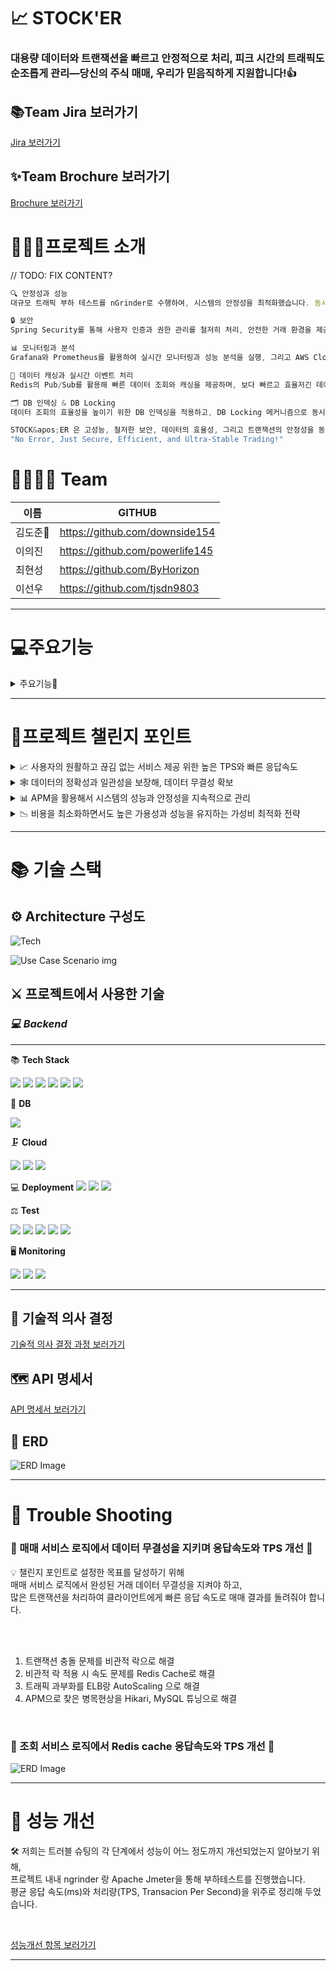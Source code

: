 # 📈 STOCK'ER

### 대용량 데이터와 트랜잭션을 빠르고 안정적으로 처리, 피크 시간의 트래픽도 순조롭게 관리—당신의 주식 매매, 우리가 믿음직하게 지원합니다!👍



## 📚Team Jira 보러가기

[Jira 보러가기](https://dojunkim.atlassian.net/wiki/spaces/hanghaefin/overview?homepageId=131587)



## ✨Team Brochure 보러가기

<!-- // TODO : CHANGE LINK -->
[Brochure 보러가기](https://misty-composer-643.notion.site/NETicket-2b06067c2b2448faa71951f43f225a0a)
<br>



# 💁🏻‍♂️프로젝트 소개

// TODO: FIX CONTENT?

```jsx
🔍 안정성과 성능
대규모 트래픽 부하 테스트를 nGrinder로 수행하여, 시스템의 안정성을 최적화했습니다. 동시에 10K 요청을 평균 8000 TPS 처리량과 평균 응답 속도 약 2초 내외로 빠르고 안정적으로 처리합니다.

🔒 보안
Spring Security를 통해 사용자 인증과 권한 관리를 철저히 처리, 안전한 거래 환경을 제공합니다.

📊 모니터링과 분석
Grafana와 Prometheus를 활용하여 실시간 모니터링과 성능 분석을 실행, 그리고 AWS CloudWatch로 클라우드 서비스 모니터링을 통하여 시스템의 안정성과 성능을 지속적으로 유지합니다.

🚀 데이터 캐싱과 실시간 이벤트 처리
Redis의 Pub/Sub를 활용해 빠른 데이터 조회와 캐싱을 제공하며, 보다 빠르고 효율저긴 데이터 제공을 가능하게 합니다.

🗂️ DB 인덱싱 & DB Locking
데이터 조회의 효율성을 높이기 위한 DB 인덱싱을 적용하고, DB Locking 메커니즘으로 동시성 문제와 데이터 무결성을 확보, 거래와 정보 조회에서의 지연 시간과 오류 확률을 최소화합니다.

STOCK&apos;ER 은 고성능, 철저한 보안, 데이터의 효율성, 그리고 트랜잭션의 안정성을 동시에 제공합니다. 
"No Error, Just Secure, Efficient, and Ultra-Stable Trading!"
```



# 👨‍👨‍👧‍👦 Team

| 이름    | GITHUB                          |
| ------- | ------------------------------- |
| 김도준🔰 | https://github.com/downside154  |
| 이의진  | https://github.com/powerlife145 |
| 최현성  | https://github.com/ByHorizon    |
| 이선우  | https://github.com/tjsdn9803    |

---



# 💻주요기능

<details>
<summary>주요기능🧐</summary>
<div markdown="1">

### 📌 Redis Cache를 사용한 빠른 랭킹 조회

<!-- // TODO: 시연 이미지 / GIF 필요!  -->



자주 조회되는 DB 정보를 Redis에서 캐싱을 사용하여 기존 DB 에서 직접 조회하는 것 보다 빠르고 효율적으로 기능 제공.

- 

### 📌 Redis의 Pub/Sub을 이용한 매매 시스템 구현

<!-- // TODO: 시연 이미지 / GIF 필요! -->

- 

### 📌 DB 인덱싱으로 매매한 종목을 내 계좌 저장 및 조회

<!-- // TODO: 시연 이미지 / GIF 필요! -->

데이터베이스에서 검색되는 데이터를 인덱싱하여 빠른 조회가 가능하게 합니다.

- 

### 📌 Spring Security를 이용한 유저 시스템


[Spring Security Image](./resources/images/securityfilterchain.png)

Spring Security를 활용해서 서비스 이용자의 정보를 안전하게 처리하고 클라이언트 정보를 보호합니다.


- 

</div>
</details>

---

# 🎀프로젝트 챌린지 포인트


<details>
<summary>📈 사용자의 원활하고 끊김 없는 서비스 제공 위한 높은 TPS와 빠른 응답속도</summary>
<div markdown="1">

    저희 프로젝트의 주요 목표는 사용자가 항상 원활하고 끊김 없는 서비스를 이용할 수 있도록 하는 것입니다. 이를 위해, 대규모 트랜잭션 상황에서도 안정적이면서도 높은 TPS와 빠른 응답속도를 제공하기 위해 다양한 기술적 요소를 적절하게 활용하였습니다.
    
    우선, 분산 처리 아키텍처와 In-memory caching, Database Tuning 등의 기술을 조합하여 안정적이면서도 높은 TPS와 빠른 응답속도를 실현하였습니다. 
    특히, Redis Cache를 활용하여 In-memory Data Store를 구축하여 자주 조회되는 데이터 조회 응답속도를 크게 향상했습니다.
    
    또한, 트래픽 분산을 위한 Load Balancing과 어플리캐이션 클라우드 인스턴스를 확장 및 축소를 자동으로 처리하는 Auto Scaling을 도입하여, 트래픽 급증 시에도 끊김 없는 서비스를 제공할 수 있도록 구성하였습니다. 동시 접속한 1만 유저의 요청을 평균 8000 TPS 로 처리하고 평균 응답시간 2초 이하로 구현했습니다.
    
    마지막으로, HikariCP를 활용하여 Database 연결을 최적화하고, 서버 분산을 통해 데이터베이스 커넥션 병목 현상을 예방하여 안정적인 서비스를 구현하였습니다. 
    
    이러한 다양한 기술적 요소들을 적절하게 조합하여, 저희 서비스는 높은 성능과 안정성을 동시에 유지할 수 있게 되었습니다. 이를 통해 사용자들은 언제나 원활하고 끊김 없는 서비스를 경험할 수 있게 되었습니다.

</div>
</details>    

<details>
<summary>🕸 데이터의 정확성과 일관성을 보장해, 데이터 무결성 확보</summary>
<div markdown="1">

    저희는 Redis를 도입하여 높은 TPS와 빠른 응답 속도를 확보하였으나, 중복 데이터로 인한 데이터의 일관성과 정확성 문제가 생겼습니다. 이에 대응하여 데이터 무결성을 확보하기 위해 아래와 같은 캐시 전략을 수립하였습니다.
    
    먼저 쓰기 전략으로 Write Back 방식을 도입하여, 매매 정보 수정 시  캐시에만 변경사항이 기록되고, 주기적으로 또는 특정 조건이 충족될 때 Database에 동기화합니다. 이를 통해 빠른 응답 시간과 Database의 부하를 줄일 수 있습니다. 
    
    특히, Redis의 Single Thread 특성과 원자적 연산을 사용해 락을 사용하지 않고도 동시성 제어를 하여 데이터 무결성을 확보할 수 있었습니다.
        
    종합적으로 Redis를 통해 대규모 트랜잭션 상황에서의 동시성 제어를 하면서, 위의 캐시 전략으로 데이터의 정확성과 일관성을 보장해 데이터 무결성을 확보할 수 있었습니다.

</div>
</details>    


<details>
<summary>📊 APM을 활용해서 시스템의 성능과 안정성을 지속적으로 관리</summary>
<div markdown="1">

    대규모 트랜잭션 상황에서 동시성 제어를 수행하며, 프로젝트의 챌린지 포인트 중 하나로 APM을 활용한 모니터링을 도입하였습니다. 
    이를 통해 시스템의 성능과 안정성을 지속적으로 관리하고 개선할 수 있었습니다. 
    
    저희 팀은 Grafana와 AWS CloudWatch 같은 다양한 모니터링 도구를 사용하여 시스템의 전반적인 성능을 실시간으로 확인하였습니다. 
    Grafana와 CloudWatch를 통해 EC2, ElasticCache, ELB , RDS, Auto Scaling 등의 상태를 실시간으로 모니터링할 수 있었습니다. 
    
    이러한 모니터링 도구들의 활용을 통해 시스템 내 문제가 발생했을 때 빠르게 진단하고 수정 및 개선 작업을 수행할 수 있었습니다. 결과적으로 프로젝트는 안정성과 높은 성능을 보장하는 성공적인 구현이 이루어졌습니다.

</div>
</details>    

<details>
<summary>📉 비용을 최소화하면서도 높은 가용성과 성능을 유지하는 가성비 최적화 전략</summary>
<div markdown="1">
​   
    저희는 최소 비용으로도 높은 가용성과 성능을 유지하는 것을 목표로 하며, 이를 위해 다양한 기술적인 방법과 전략적인 설계를 채택하였습니다. 
    
    EC2는 t2.micro, t3.small, 그리고 최종으로는 c5.large 서버를 사용했습니다. 다양한 크기의 서버들을 사용하고 테스팅해본 결과 저희 어플리케이션에 맞는 크기를 찾은 다음 이후 서버 확장이 필요할 경우 비용이 더 발생하는 Scale Up 방식보다 Load Balancing을 이용해 Scale Out 방식의 수평적 확장으로 비용을 최소화 하였습니다.
    
    Auto Scaling을 설정해 오픈 시간 직전과 트랜잭션이 몰리는 상황에서만 서버 인스턴스 확장을 하고, 서버 부하가 없는 대부분의 시간에는 서버 인스턴스가 최소로 유지됩니다. 서버 수를 동적으로 조절하여 자원 사용량을 최적화하고 비용 절감 효과를 극대화할 수 있었습니다.
    
    이를 통해 높은 가용성과 성능을 유지하면서도 비용을 최소화하는 것뿐만 아니라, 가성비 측면에서도 최적의 결과를 얻을 수 있도록 했습니다.

</div>
</details>    

---

# 📚 기술 스택

## ⚙ Architecture 구성도

![Tech](./resources/images/tech.png)

![Use Case Scenario img](./resources/images/use_case.png)



## ⚔ 프로젝트에서 사용한 기술

### *💻 Backend*

---

📚 **Tech Stack**


<img src="https://img.shields.io/badge/JAVA 17-6DB33F?style=flat&logo=&logoColor=white"/> <img src="https://img.shields.io/badge/Spring Boot-6DB33F?style=flat&logo=springboot&logoColor=white"/> <img src="https://img.shields.io/badge/Spring JPA-6DB33F?style=flat&logo=&logoColor=white"/>   <img src="https://img.shields.io/badge/JWT-6DB33F?style=flat&logo=&logoColor=white"/> <img src="https://img.shields.io/badge/Spring Security-6DB33F?style=flat&logo=springsecurity&logoColor=white"/> <img src="https://img.shields.io/badge/Redis Cache-DC382D?style=flat&logo=redis&logoColor=white"/>


🔩 **DB**

<img src="https://img.shields.io/badge/MySQL-4479A1?style=flat&logo=mysql&logoColor=white"/>  


🗜 **Cloud**

<img src="https://img.shields.io/badge/AWS EC2-FF9900?style=flat&logo=amazonec2&logoColor=white"/> <img src="https://img.shields.io/badge/AWS S3-FF9900?style=flat&logo=amazons3&logoColor=white"/>   <img src="https://img.shields.io/badge/AWS Elastic Load Balancer-6DB33F?style=flat&logo=&logoColor=white"/>  

💻 **Deployment**
<img src="https://img.shields.io/badge/Docker-2496ED?style=flat&logo=docker&logoColor=white"/>  <img src="https://img.shields.io/badge/AWS Code Delploy-6DB33F?style=flat&logo=&logoColor=white"/>  <img src="https://img.shields.io/badge/GitHub Actions-F05032?style=flat&logo=&logoColor=white"/> 


⚖ **Test**

<img src="https://img.shields.io/badge/Junit5-25A162?style=flat&logo=junit5&logoColor=white"/>  <img src="https://img.shields.io/badge/Mockito-6DB33F?style=flat&logo=&logoColor=white"/>  <img src="https://img.shields.io/badge/Jmeter-D22128?style=flat&logo=apachejmeter&logoColor=white"/>  <img src="https://img.shields.io/badge/Ngrinder-7957D5?style=flat&logo=&logoColor=white"/> <img src="https://img.shields.io/badge/Postman-FF6C37?style=flat&logo=postman&logoColor=white"/>  



🖥 **Monitoring**

<img src="https://img.shields.io/badge/AWS CloudWatch-FF4F8B?style=flat&logo=amazoncloudwatch&logoColor=white"/>  <img src="https://img.shields.io/badge/Grafana-F46800?style=flat&logo=grafana&logoColor=white"/>  <img src="img.shields.io/badge/Prometheus-E6522C?style=flat&logo=Prometheus&logoColor=white">



---

## 🏹 기술적 의사 결정

[기술적 의사 결정 과정 보러가기](https://dojunkim.atlassian.net/wiki/spaces/hanghaefin/pages/4685849/MVP)

## 🗺 API 명세서

[API 명세서 보러가기](https://dojunkim.atlassian.net/wiki/spaces/hanghaefin/pages/360573/API)

## 💾 ERD


![ERD Image](./resources/images/erd.png)



---



# 👾 Trouble Shooting

### 🌟 매매 서비스 로직에서 데이터 무결성을 지키며 응답속도와 TPS 개선 🌟


<aside>
💡 챌린지 포인트로 설정한 목표를 달성하기 위해<br>
매매 서비스 로직에서 완성된 거래 데이터 무결성을 지켜야 하고,<br>
많은 트랜잭션을 처리하여 클라이언트에게 빠른 응답 속도로 매매 결과를 돌려줘야 합니다.
</aside>

<br><br>

<!--  TODO : 작성된 글 생기면 링크 연결  -->

1. 트랜잭션 충돌 문제를 비관적 락으로 해결
2. 비관적 락 적용 시 속도 문제를 Redis Cache로 해결
3. 트래픽 과부화를 ELB랑 AutoScaling 으로 해결
4. APM으로 찾은 병목현상을 Hikari, MySQL 튜닝으로 해결

<br>



### 🌟 조회 서비스 로직에서 Redis cache 응답속도와 TPS 개선  🌟

<!-- // TODO: CREATE GIF FILE OR IMAGE  -->

![ERD Image](./resources/images/RedisCachingSpeedup.png)


---

# 🚀 성능 개선

<aside>

🛠 저희는 트러블 슈팅의 각 단계에서 성능이 어느 정도까지 개선되었는지 알아보기 위해,<br>
프로젝트 내내 ngrinder 랑 Apache Jmeter을 통해 부하테스트를 진행했습니다.<br>
평균 응답 속도(ms)와 처리량(TPS, Transacion Per Second)을 위주로 정리해 두었습니다.<br>


</aside>
<br>

[성능개선 항목 보러가기](https://dojunkim.atlassian.net/wiki/spaces/hanghaefin/pages/4423686)

---

